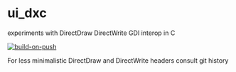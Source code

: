# ui_dxc

experiments with DirectDraw DirectWrite GDI interop in C

[![build-on-push](https://github.com/leok7v/ui_dxc/actions/workflows/build-on-push.yml/badge.svg)](https://github.com/leok7v/ui_dxc/actions/workflows/build-on-push.yml)

For less minimalistic DirectDraw and DirectWrite headers consult git history